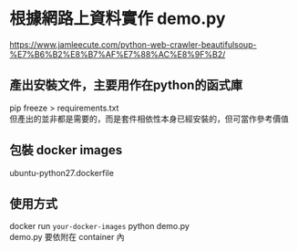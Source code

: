 # 根據網路上資料實作 demo.py

<https://www.jamleecute.com/python-web-crawler-beautifulsoup-%E7%B6%B2%E8%B7%AF%E7%88%AC%E8%9F%B2/>

## 產出安裝文件，主要用作在python的函式庫

pip freeze > requirements.txt   
但產出的並非都是需要的，而是套件相依性本身已經安裝的，但可當作參考價值

## 包裝 docker images

ubuntu-python27.dockerfile

## 使用方式

docker run `your-docker-images` python demo.py   
demo.py 要依附在 container 內   